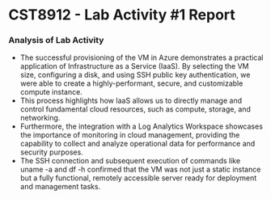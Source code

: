 # CST8912 - Lab Activity #1 Report

### Analysis of Lab Activity

- The successful provisioning of the VM in Azure demonstrates a practical application of Infrastructure as a Service (IaaS). By selecting the VM size, configuring a disk, and using SSH public key authentication, we were able to create a highly-performant, secure, and customizable compute instance.
- This process highlights how IaaS allows us to directly manage and control fundamental cloud resources, such as compute, storage, and networking.
- Furthermore, the integration with a Log Analytics Workspace showcases the importance of monitoring in cloud management, providing the capability to collect and analyze operational data for performance and security purposes.
- The SSH connection and subsequent execution of commands like uname -a and df -h confirmed that the VM was not just a static instance but a fully functional, remotely accessible server ready for deployment and management tasks.
